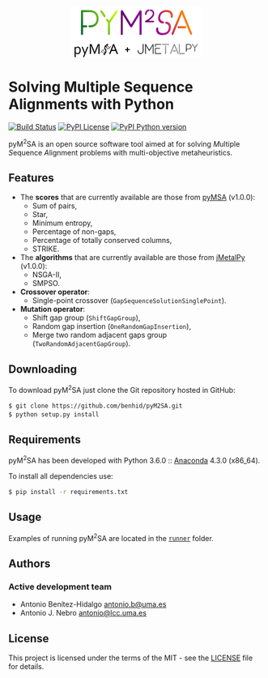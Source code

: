 <p align="center">
  <br/>
  <img src=resources/pym2sa.png alt="pyM2SA">
  <br/>
</p>

# Solving Multiple Sequence Alignments with Python
[![Build Status](https://travis-ci.com/benhid/pyM2SA.svg?token=6p1jsqj6w1XK5sV6iy3j&branch=master?style=flat-square)](https://travis-ci.com/benhid/pyM2SA)
[![PyPI License](https://img.shields.io/pypi/l/pyM2SA.svg?style=flat-square)]()
[![PyPI Python version](https://img.shields.io/pypi/pyversions/pyM2SA.svg?style=flat-square)]()

pyM<sup>2</sup>SA is an open source software tool aimed at for solving
*M*ultiple *S*equence *A*lignment problems with multi-objective metaheuristics.

## Features
* The **scores** that are currently available are those from [pyMSA](https://github.com/benhid/pyMSA) (v1.0.0):
    * Sum of pairs,
    * Star,
    * Minimum entropy,
    * Percentage of non-gaps,
    * Percentage of totally conserved columns,
    * STRIKE.
* The **algorithms** that are currently available are those from [jMetalPy](https://github.com/Metal/MetalPy) (v1.0.0):
    * NSGA-II,
    * SMPSO.
* **Crossover operator**:
    * Single-point crossover (`GapSequenceSolutionSinglePoint`).
* **Mutation operator**:
    * Shift gap group (`ShiftGapGroup`),
    * Random gap insertion (`OneRandomGapInsertion`),
    * Merge two random adjacent gaps group (`TwoRandomAdjacentGapGroup`).

## Downloading
To download pyM<sup>2</sup>SA just clone the Git repository hosted in GitHub:

```bash
$ git clone https://github.com/benhid/pyM2SA.git
$ python setup.py install
```

## Requirements
pyM<sup>2</sup>SA has been developed with Python 3.6.0 :: [Anaconda](https://www.continuum.io) 4.3.0 (x86_64).

To install all dependencies use:

```bash
$ pip install -r requirements.txt
```

## Usage
Examples of running pyM<sup>2</sup>SA are located in the [`runner`](pym2sa/runner/) folder.

## Authors
### Active development team
* Antonio Benítez-Hidalgo <antonio.b@uma.es>
* Antonio J. Nebro <antonio@lcc.uma.es>

## License
This project is licensed under the terms of the MIT - see the [LICENSE](LICENSE) file for details.
